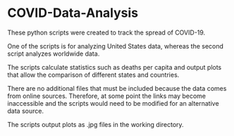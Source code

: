 # COVID-Data-Analysis

These python scripts were created to track the spread of COVID-19.

One of the scripts is for analyzing United States data, whereas the second script analyzes worldwide data.

The scripts calculate statistics such as deaths per capita and output plots that allow the comparison of different states and countries.

There are no additional files that must be included because the data comes from online sources. Therefore, at some point the links may become inaccessible and the scripts would need to be modified for an alternative data source.

The scripts output plots as .jpg files in the working directory.
